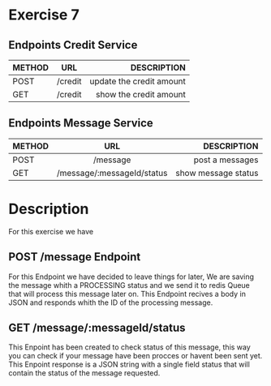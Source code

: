 # Exercise 7

## Endpoints Credit Service


| METHOD |             URL              |       DESCRIPTION          | 
| ------ | :--------------------------: | ----------------:          |
| POST   |/credit                       | update the credit amount   |
| GET    |/credit                       | show  the credit amount    |


## Endpoints Message Service


| METHOD |             URL              |       DESCRIPTION      | 
| ------ | :--------------------------: | ----------------:      |
| POST   |/message                      | post a messages        |
| GET    |/message/:messageId/status    | show message status    |


# Description 

For this exercise we have 

## POST /message Endpoint


For this Endpoint we have decided to leave things for later,
We are saving the message whith a PROCESSING status and we send it to redis Queue that will process this message later on.
This Endpoint recives a body in JSON and responds whith the ID of the processing message.



## GET /message/:messageId/status


This Enpoint has been created to check status of this message, this way you can check if your message have been procces or havent been sent yet.
This Enpoint response is a JSON string with a single field status that will contain the status of the message requested.